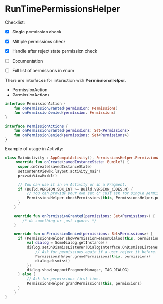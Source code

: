 # RunTimePermissionsHelper


Checklist:
- [x] Single permission check
- [x] Miltiple permissions check
- [x] Handle after reject state permission check
- [ ] Documentation
- [ ] Full list of permissions in enum


There are interfaces for interaction with **PermissionsHelper**:
- PermissionAction
- PermissionActions

```kotlin
interface PermissionAction {
    fun onPermissionGranted(permission: Permissions)
    fun onPermissionDenied(permission: Permissions)
}

interface PermissionActions {
    fun onPermissionGranted(permissions: Set<Permissions>)
    fun onPermissionDenied(permissions: Set<Permissions>)
}
```


Example of usage in Activity: 
```kotlin
class MainActivity : AppCompatActivity(), PermissionsHelper.PermissionActions {
     override fun onCreate(savedInstanceState: Bundle?) {
      super.onCreate(savedInstanceState)
      setContentView(R.layout.activity_main)
      provideViewModel()

      // You can use it in an Activity or in a Fragment.
      if (Build.VERSION.SDK_INT >= Build.VERSION_CODES.M) {
          // You can provide your own set or just ask for single permission, check checkPermission() method.
          PermissionsHelper.checkPermissions(this, PermissionsHelper.permissionsSet, this)
      }
    }
    
    override fun onPermissionGranted(permissions: Set<Permissions>) {
        /* do something or just ignore. */
    }

    override fun onPermissionDenied(permissions: Set<Permissions>) {
      if (PermissionsHelper.showPermissionReasonDialog(this, permissions)) {
          val dialog = SomeDialog.getInstance()
          dialog.setOnDismissListener(DialogInterface.OnDismissListener {
              // Ask for permissions again if a user reject it before.
              PermissionsHelper.grandPermissions(this, permissions)
              dialog.dismiss()
          })
          dialog.show(supportFragmentManager, TAG_DIALOG)
      } else {
          // Ask for permissions first time.
          PermissionsHelper.grandPermissions(this, permissions)
      }
    }
}
```
